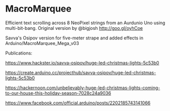 # MacroMarquee
Efficient text scrolling across 8 NeoPixel strings from an Aurdunio Uno using multi-bit-bang. Original version by @bigjosh http://goo.gl/oyhCoe


Savva's Osipov version for five-meter strape and added effects
in Arduino/MacroMarquee_Mega_v03

Publications:

https://www.hackster.io/savva-osipov/huge-led-christmas-lights-5c53b0

https://create.arduino.cc/projecthub/savva-osipov/huge-led-christmas-lights-5c53b0

https://hackernoon.com/unbelievably-huge-led-christmas-lights-coming-to-our-house-this-holiday-season-7028c24a9036

https://www.facebook.com/official.arduino/posts/2202185743141066
